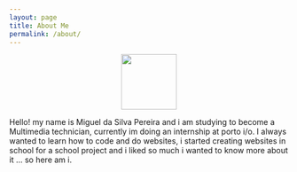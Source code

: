 ```yaml
---
layout: page
title: About Me
permalink: /about/
---
```


<p align="center"><img height="100px" width="100px" src="../assets/img/me_thumbnail.png"></p>

Hello! my name is Miguel da Silva Pereira and i am studying to become a Multimedia technician, currently im doing an internship at porto i/o. I always wanted to learn how to code and do websites, i started creating websites in school for a school project and i liked so much i wanted to know more about it ... so here am i.